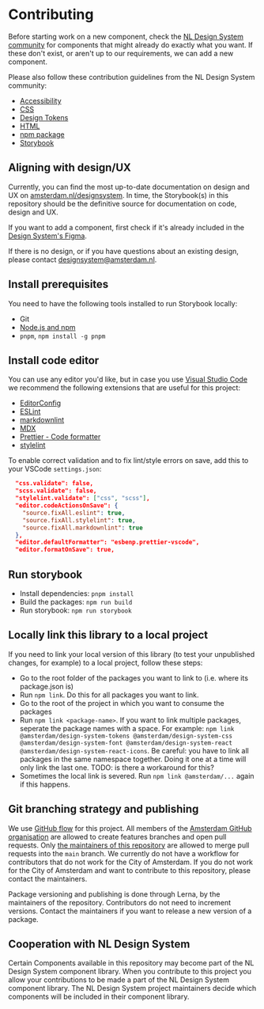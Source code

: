 <!-- @license CC0-1.0 -->

# Contributing

Before starting work on a new component, check the [NL Design System community](https://github.com/nl-design-system/) for components that might already do exactly what you want. If these don't exist, or aren't up to our requirements, we can add a new component.

Please also follow these contribution guidelines from the NL Design System community:

- [Accessibility](https://nl-design-system.github.io/utrecht/storybook/?path=/docs/nl-design-system-contributing-accessibility--page)
- [CSS](https://nl-design-system.github.io/utrecht/storybook/?path=/docs/nl-design-system-contributing-css--page)
- [Design Tokens](https://nl-design-system.github.io/utrecht/storybook/?path=/docs/nl-design-system-contributing-design-tokens--page)
- [HTML](https://nl-design-system.github.io/utrecht/storybook/?path=/docs/nl-design-system-contributing-html--page)
- [npm package](https://nl-design-system.github.io/utrecht/storybook/?path=/docs/nl-design-system-contributing-npm-package--page)
- [Storybook](https://nl-design-system.github.io/utrecht/storybook/?path=/docs/nl-design-system-contributing-storybook--page)

## Aligning with design/UX

Currently, you can find the most up-to-date documentation on design and UX on [amsterdam.nl/designsystem](https://amsterdam.nl/designsystem). In time, the Storybook(s) in this repository should be the definitive source for documentation on code, design and UX.

If you want to add a component, first check if it's already included in the [Design System's Figma](<https://www.figma.com/file/ORa7CBIooPgZj6HsEPBxNR/Design-bibliotheek-(gepubliceerd)?node-id=149%3A1324&t=Ud6eZytawJYnLlyi-0>).

If there is no design, or if you have questions about an existing design, please contact [designsystem@amsterdam.nl](designsystem@amsterdam.nl).

## Install prerequisites

You need to have the following tools installed to run Storybook locally:

- Git
- [Node.js and npm](https://nodejs.org/en/)
- `pnpm`, `npm install -g pnpm`

## Install code editor

You can use any editor you'd like, but in case you use [Visual Studio Code](https://code.visualstudio.com/) we recommend the following extensions that are useful for this project:

- [EditorConfig](https://marketplace.visualstudio.com/items?itemName=EditorConfig.EditorConfig)
- [ESLint](https://marketplace.visualstudio.com/items?itemName=dbaeumer.vscode-eslint)
- [markdownlint](https://marketplace.visualstudio.com/items?itemName=DavidAnson.vscode-markdownlint)
- [MDX](https://marketplace.visualstudio.com/items?itemName=silvenon.mdx)
- [Prettier - Code formatter](https://marketplace.visualstudio.com/items?itemName=esbenp.prettier-vscode)
- [stylelint](https://marketplace.visualstudio.com/items?itemName=stylelint.vscode-stylelint)

To enable correct validation and to fix lint/style errors on save, add this to your VSCode `settings.json`:

```json
  "css.validate": false,
  "scss.validate": false,
  "stylelint.validate": ["css", "scss"],
  "editor.codeActionsOnSave": {
    "source.fixAll.eslint": true,
    "source.fixAll.stylelint": true,
    "source.fixAll.markdownlint": true
  },
  "editor.defaultFormatter": "esbenp.prettier-vscode",
  "editor.formatOnSave": true,
```

## Run storybook

- Install dependencies: `pnpm install`
- Build the packages: `npm run build`
- Run storybook: `npm run storybook`

## Locally link this library to a local project

If you need to link your local version of this library (to test your unpublished changes, for example) to a local project, follow these steps:

- Go to the root folder of the packages you want to link to (i.e. where its package.json is)
- Run `npm link`. Do this for all packages you want to link.
- Go to the root of the project in which you want to consume the packages
- Run `npm link <package-name>`. If you want to link multiple packages, seperate the package names with a space. For example: `npm link @amsterdam/design-system-tokens @amsterdam/design-system-css @amsterdam/design-system-font @amsterdam/design-system-react @amsterdam/design-system-react-icons`. Be careful: you have to link all packages in the same namespace together. Doing it one at a time will only link the last one. TODO: is there a workaround for this?
- Sometimes the local link is severed. Run `npm link @amsterdam/...` again if this happens.

## Git branching strategy and publishing

We use [GitHub flow](https://docs.github.com/en/get-started/quickstart/github-flow) for this project. All members of the [Amsterdam GitHub organisation](https://github.com/Amsterdam) are allowed to create features branches and open pull requests. Only [the maintainers of this repository](./documentation/maintainers.md) are allowed to merge pull requests into the `main` branch. We currently do not have a workflow for contributors that do not work for the City of Amsterdam. If you do not work for the City of Amsterdam and want to contribute to this repository, please contact the maintainers.

Package versioning and publishing is done through Lerna, by the maintainers of the repository. Contributors do not need to increment versions. Contact the maintainers if you want to release a new version of a package.

## Cooperation with NL Design System

Certain Components available in this repository may become part of the NL Design System component library. When you contribute to this project you allow your contributions to be made a part of the NL Design System component library. The NL Design System project maintainers decide which components will be included in their component library.
